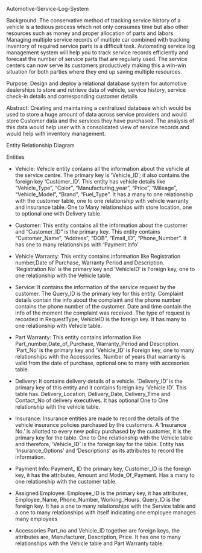 Automotive-Service-Log-System

Background: 
The conservative method of tracking service history of a vehicle is a tedious process which not only consumes time but also other resources such as money and proper allocation of parts and labors. Managing multiple service records of multiple car combined with tracking inventory of required service parts is a difficult task. Automating service log management system will help you to track service records efficiently and forecast the number of service parts that are regularly used. The service centers can now serve its customers productively making this a win-win situation for both parties where they end up saving multiple resources.

Purpose: 
Design and deploy a relational database system for automotive dealerships to store and retrieve data of vehicle, service history, service check-in details and corresponding customer details


Abstract:
Creating and maintaining a centralized database which would be used to store a huge amount of data across service providers and would store Customer data and the services they have purchased. The analysis of this data would help user with a consolidated view of service records and would help with inventory management.

Entity Relationship Diagram
 


Entities
-	Vehicle:
Vehicle entity contains all the information about the vehicle at the service centre. The primary key is ‘Vehicle_ID’; it also contains the foreign key ‘Customer_ID’. This entity has vehicle details like “Vehicle_Type”, “Color”, “Manufacturing_year”, “Price”, “Mileage”, “Vehicle_Model”, “Brand”, “Fuel_Type”. It has a many to one relationship with the customer table, one to one relationship with vehicle warranty and insurance table. One to Many relationships with store location, one to optional one with Delivery table.

-	Customer:
This entity contains all the information about the customer and “Customer_ID” is the primary key. This entity contains “Customer_Name”, “Address”, “DOB”, “Email_ID”, “Phone_Number”. It has one to many relationships with ‘Payment Info’

-	Vehicle Warranty:
This entity contains information like Registration number,Date of Purchase, Warranty Period and Description. ‘Registration No’ is the primary key and ‘VehicleID’ is Foreign key, one to one relationship with the Vehicle table.

-	Service:
It contains the information of the service request by the customer. The Query_ID is the primary key for this entity. Complaint details contain the info about the complaint and the phone number contains the phone number of the customer. Date and time contain the info of the moment the complaint was received. The type of request is recorded in RequestType, VehicleID is the foreign key. It has many to one relationship with Vehicle table.

-	Part Warranty:
This entity contains information like Part_number,Date_of_Purchase, Warranty_Period and Description. ‘Part_No’ is the primary key and ‘Vehicle_ID’ is Foreign key, one to many relationships with the Accessories. Number of years that warranty is valid from the date of purchase, optional one to many with accesories table.

-	Delivery:
It contains delivery details of a vehicle. ’Delivery_ID’ is the primary key of this entity and it contains foreign key ‘Vehicle ID’. This table has. Delivery_Location, Delivery_Date, Delivery_Time and Contact_No of delivery executives. It has optional One to One relationship with the vehicle table.

-	Insurance: 
Insurance entities are made to record the details of the vehicle insurance policies purchased by the customers. A ‘Insurance No.’ is allotted to every new policy purchased by the customer, it is the primary key for the table.  One to One relationship with the Vehicle table and therefore, ‘Vehicle_ID’ is the foreign key for the table. Entity has ‘Insurance_Options’ and ‘Descriptions’ as its attributes to record the information.

-	Payment Info:
Payment_ ID the primary key, Customer_ID is the foreign key, it has the attributes, Amount and Mode_Of_Payment. Has a many to one relationship with the customer table.

-	Assigned Employee:
Employee_ID is the primary key, it has attributes, Employee_Name, Phone_Number, Working_Hours. Query_ID is the foreign key. It has a one to many relationships with the Service table and a one to many relationships with itself indicating one employee manages many employees

-	Accessories
Part_no and Vehicle_ID together are foreign keys, the attributes are, Manufacturer, Description, Price. It has one to many relationships with the Vehicle table and Part Warranty table.
